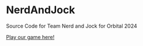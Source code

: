 # NerdAndJock

Source Code for Team Nerd and Jock for Orbital 2024


[Play our game here!](https://jadenlimjc.github.io/NerdAndJock-WebGL-test/)
